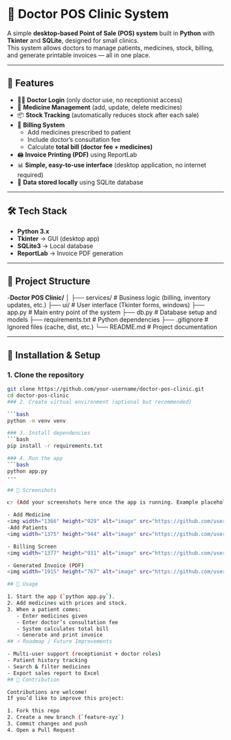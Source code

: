 # 🏥 Doctor POS Clinic System

A simple **desktop-based Point of Sale (POS) system** built in **Python** with **Tkinter** and **SQLite**, designed for small clinics.  
This system allows doctors to manage patients, medicines, stock, billing, and generate printable invoices — all in one place.  

---

## 📌 Features

- 👨‍⚕️ **Doctor Login** (only doctor use, no receptionist access)  
- 💊 **Medicine Management** (add, update, delete medicines)  
- 📦 **Stock Tracking** (automatically reduces stock after each sale)  
- 🧾 **Billing System**  
  - Add medicines prescribed to patient  
  - Include doctor’s consultation fee  
  - Calculate **total bill (doctor fee + medicines)**  
- 🖨 **Invoice Printing (PDF)** using ReportLab  
- 📊 **Simple, easy-to-use interface** (desktop application, no internet required)  
- 💾 **Data stored locally** using SQLite database  

---

## 🛠️ Tech Stack

- **Python 3.x**  
- **Tkinter** → GUI (desktop app)  
- **SQLite3** → Local database  
- **ReportLab** → Invoice PDF generation  

---

## 📂 Project Structure

-**Doctor POS Clinic/**
│
├── services/ # Business logic (billing, inventory updates, etc.)
├── ui/ # User interface (Tkinter forms, windows)
├── app.py # Main entry point of the system
├── db.py # Database setup and models
├── requirements.txt # Python dependencies
├── .gitignore # Ignored files (cache, dist, etc.)
└── README.md # Project documentation


</details>

---

## 🚀 Installation & Setup

### 1. Clone the repository
```bash
git clone https://github.com/your-username/doctor-pos-clinic.git
cd doctor-pos-clinic
### 2. Create virtual environment (optional but recommended)

```bash
python -m venv venv

### 3. Install dependencies
```bash
pip install -r requirements.txt

### 4. Run the app
```bash
python app.py
---

## 📸 Screenshots  

👉 (Add your screenshots here once the app is running. Example placeholders below:)  

- Add Medicine
<img width="1366" height="929" alt="image" src="https://github.com/user-attachments/assets/bd06175c-3be0-411c-82b5-6da100fcf3fc" />
-Add Patients
<img width="1375" height="944" alt="image" src="https://github.com/user-attachments/assets/8797621b-406f-442a-9936-6120b9dce325" />

- Billing Screen
<img width="1377" height="931" alt="image" src="https://github.com/user-attachments/assets/8de3bdfa-7461-4e57-a44d-85e7b4c52843" />

- Generated Invoice (PDF)  
<img width="1915" height="767" alt="image" src="https://github.com/user-attachments/assets/dba3947a-d4dc-49ab-989d-4dccb3bb80ef" />

## 📖 Usage  

1. Start the app (`python app.py`).    
2. Add medicines with prices and stock.  
3. When a patient comes:  
   - Enter medicines given  
   - Enter doctor’s consultation fee  
   - System calculates total bill  
   - Generate and print invoice  
## ⚡ Roadmap / Future Improvements  

- Multi-user support (receptionist + doctor roles)  
- Patient history tracking  
- Search & filter medicines  
- Export sales report to Excel  
## 🤝 Contribution  

Contributions are welcome!  
If you’d like to improve this project:  

1. Fork this repo  
2. Create a new branch (`feature-xyz`)  
3. Commit changes and push  
4. Open a Pull Request  
